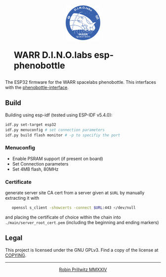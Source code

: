 <p align="center">
    <img style="height: 8em" src="./tools/assets/dinolabsBlue.svg"/>
    <h1 style="margin: 1em">WARR D.I.N.O.labs esp-phenobottle</h1>
</p>

The ESP32 firmware for the WARR spacelabs phenobottle.
This interfaces with the [phenobottle-interface](https://github.com/playduck/phenobottle-interface).

## Build

Building using esp-idf (tested using ESP-IDF v5.4.0):
```bash
idf.py set-target esp32
idf.py menuconfig # set connection parameters
idf.py build flash monitor # -p to specifiy the port
```

### Menuconfig

- Enable PSRAM support (if present on board)
- Set Connection parameters
- Set 4MB flash, 80MHz

### Certificate

generate server site CA cert from a server given at `$URL` by manually extracting it with
```bash
   openssl s_client -showcerts -connect $URL:443 </dev/null
```
and placing the certificate of choice within the chain into `./main/server_root_cert.pem` (including the beginning and ending markers)

## Legal

This project is licensed under the GNU GPLv3.
Find a copy of the license at [COPYING](./COPYING).

---

<p align="center">
    <a href="https://robin-prillwitz.de">Robin Prillwitz MMXXIV</a>
</p>
